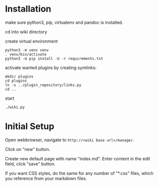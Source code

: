 # Installation

make sure python3, pip, virtualenv and pandoc is installed.

cd into wiki directory

create virtual environment

    python3 -m venv venv
    . venv/bin/activate
    python3 -m pip install -U -r requirements.txt

activate wanted plugins by creating symlinks:

    mkdir plugins
    cd plugins
    ln -s ../plugin_repository/links.py
    cd ..

start

    ./wiki.py


# Initial Setup

Open webbrowser, navigate to `http://<wiki base url>/manage/`.

Click on "new" button.

Create new default page with name "index.md". Enter content in the edit field, click "save" button.

If you want CSS styles, do the same for any number of "\*.css" files, which you reference from your markdown files.
